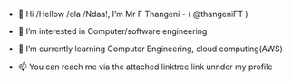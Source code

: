 - 👋 Hi
     /Hellow
     /ola
     /Ndaa!, I’m Mr F Thangeni - ( @thangeniFT )
     
- 👀 I’m interested in Computer/software engineering
- 🌱 I’m currently learning Computer Engineering, cloud computing(AWS)
- 📫 You can reach me via the attached linktree link unnder my profile

<!---
thangeniFT/thangeniFT is a ✨ special ✨ repository because its `README.md` (this file) appears on your GitHub profile.
You can click the Preview link to take a look at your changes.
--->
